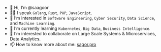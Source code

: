 - 👋 Hi, I’m @saagoor
- 🧑‍💻 I speak `Golang`, `Rust`, `PHP`, `JavaScript`.
- 👀 I’m interested in `Software Engineering`, `Cyber Security`, `Data Science`, and `Machine Learning`.
- 🌱 I’m currently learning `Kubernetes`, `Big Data`, `Business Intelligence`.
- 💞️ I’m interested to collaborate on Large Scale Systems & Microservices, Data Analytics.
- 📫 How to know more about me: [sagor.pro](https://sagor.pro)

<!---
saagoor/saagoor is a ✨ special ✨ repository because its `README.md` (this file) appears on your GitHub profile.
You can click the Preview link to take a look at your changes.
--->
